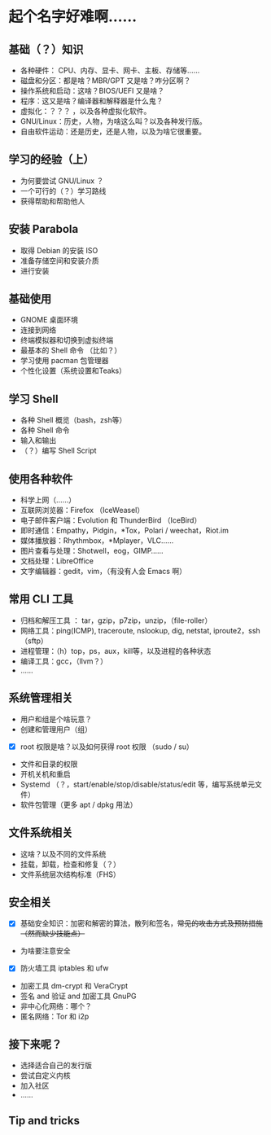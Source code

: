 # 起个名字好难啊……

## 基础（？）知识

* 各种硬件： CPU、内存、显卡、网卡、主板、存储等……
* 磁盘和分区：都是啥？MBR/GPT 又是啥？咋分区啊？
* 操作系统和启动：这啥？BIOS/UEFI 又是啥？
* 程序：这又是啥？编译器和解释器是什么鬼？
* 虚拟化：？？？ ，以及各种虚拟化软件。
* GNU/Linux：历史，人物，为啥这么叫？以及各种发行版。
* 自由软件运动：还是历史，还是人物，以及为啥它很重要。

## 学习的经验（上）

* 为何要尝试 GNU/Linux ？
* 一个可行的（？）学习路线
* 获得帮助和帮助他人

## 安装 Parabola

* 取得 Debian 的安装 ISO
* 准备存储空间和安装介质
* 进行安装

## 基础使用

* GNOME 桌面环境
* 连接到网络
* 终端模拟器和切换到虚拟终端
* 最基本的 Shell 命令 （比如？）
* 学习使用 pacman 包管理器
* 个性化设置（系统设置和Teaks）

## 学习 Shell

* 各种 Shell 概览（bash，zsh等）
* 各种 Shell 命令
* 输入和输出
* （？）编写 Shell Script

## 使用各种软件

* 科学上网（……）
* 互联网浏览器：Firefox （IceWeasel）
* 电子邮件客户端：Evolution 和 ThunderBird （IceBird）
* 即时通信：Empathy，Pidgin，\*Tox，Polari / weechat，Riot.im
* 媒体播放器：Rhythmbox，\*Mplayer，VLC……
* 图片查看与处理：Shotwell，eog，GIMP……
* 文档处理：LibreOffice
* 文字编辑器：gedit，vim，（有没有人会 Emacs 啊）

## 常用 CLI 工具

* 归档和解压工具 ： tar，gzip，p7zip，unzip，（file-roller）
* 网络工具：ping\(ICMP\), traceroute, nslookup, dig, netstat, iproute2，ssh（sftp）
* 进程管理：（h）top，ps，aux，kill等，以及进程的各种状态
* 编译工具：gcc，（llvm？）
* ……

## 系统管理相关

* 用户和组是个啥玩意？
* 创建和管理用户（组）
* [x] root 权限是啥？以及如何获得 root 权限 （sudo / su）
* 文件和目录的权限
* 开机关机和重启
* Systemd （？，start/enable/stop/disable/status/edit 等，编写系统单元文件）
* 软件包管理（更多 apt / dpkg 用法）

## 文件系统相关

* 这啥？以及不同的文件系统
* 挂载，卸载，检查和修复（？）
* 文件系统层次结构标准（FHS）

## 安全相关

* [x] 基础安全知识：加密和解密的算法，散列和签名，~~常见的攻击方式及预防措施（然而缺少技能点）~~
* 为啥要注意安全
* [x] 防火墙工具 iptables 和 ufw
* 加密工具 dm-crypt 和 VeraCrypt
* 签名 and 验证 and 加密工具 GnuPG
* 非中心化网络：哪个？
* 匿名网络：Tor 和 i2p

## 接下来呢？

* 选择适合自己的发行版
* 尝试自定义内核
* 加入社区
* ……

## Tip and tricks
